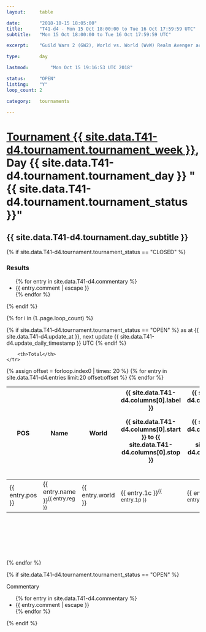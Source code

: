 ```yaml
---
layout: 	table

date: 		"2018-10-15 18:05:00"
title: 		"T41-d4 - Mon 15 Oct 18:00:00 to Tue 16 Oct 17:59:59 UTC"
subtitle: 	"Mon 15 Oct 18:00:00 to Tue 16 Oct 17:59:59 UTC"

excerpt:    "Guild Wars 2 (GW2), World vs. World (WvW) Realm Avenger achivement Tournament. \"Every Kill Counts\""

type:       day

lastmod: 		"Mon Oct 15 19:16:53 UTC 2018"

status:     "OPEN"
listing:    "Y"
loop_count: 2

category: 	tournaments

---
```

<div class="table_header">
    <h1><a href="{{ site.data.T41-d4.tournament.week_url }}">Tournament {{ site.data.T41-d4.tournament.tournament_week }}</a>, Day {{ site.data.T41-d4.tournament.tournament_day }} "{{ site.data.T41-d4.tournament.tournament_status }}"</h1>
    <h2>{{ site.data.T41-d4.tournament.day_subtitle }}</h2> 
</div>

{% if site.data.T41-d4.tournament.tournament_status == "CLOSED" %} 
<div class="commentary">
  <h3>Results</h3>
  <ul>
    {% for entry in site.data.T41-d4.commentary %}
    <li class="commentary_list">{{ entry.comment | escape }}</li>
    {% endfor %}
  </ul>
</div>
{% endif %}


{% for i in (1..page.loop_count) %}

{% if site.data.T41-d4.tournament.tournament_status == "OPEN" %} 
<span class="table_nextupdate">as at {{ site.data.T41-d4.update_at }}, next update {{ site.data.T41-d4.update_daily_timestamp }} UTC</span> 
{% endif %}

<table class="day_table">
  <colgroup>
    <col style="width:18px">
    <col style="width:55px">
    <col style="width:55px">
    <col style="width:12px">
    <col style="width:12px">
    <col style="width:12px">
    <col style="width:12px">
    <col style="width:12px">
    <col style="width:12px">
    <col style="width:12px">
    <col style="width:12px">
    <col style="width:12px">
    <col style="width:12px">
    <col style="width:12px">
    <col style="width:12px">
    <col style="width:12px">
    <col style="width:12px">
    <col style="width:12px">
    <col style="width:12px">
    <col style="width:12px">
    <col style="width:12px">
    <col style="width:12px">
    <col style="width:12px">
    <col style="width:12px">
    <col style="width:12px">
    <col style="width:12px">
    <col style="width:12px">
    <col style="width:18px">
  </colgroup>  
  <thead>
    <tr>
        <th>POS</th>
        <th class="AlignLeft">Name</th>
        <th class="AlignLeft">World</th>

<th><div class="label">{{ site.data.T41-d4.columns[0].label }}<p class="onhover">{{ site.data.T41-d4.columns[0].start }} to {{ site.data.T41-d4.columns[0].stop }}</p></div>​</th>
<th><div class="label">{{ site.data.T41-d4.columns[1].label }}<p class="onhover">{{ site.data.T41-d4.columns[1].start }} to {{ site.data.T41-d4.columns[1].stop }}</p></div>​</th>
<th><div class="label">{{ site.data.T41-d4.columns[2].label }}<p class="onhover">{{ site.data.T41-d4.columns[2].start }} to {{ site.data.T41-d4.columns[2].stop }}</p></div>​</th>
<th><div class="label">{{ site.data.T41-d4.columns[3].label }}<p class="onhover">{{ site.data.T41-d4.columns[3].start }} to {{ site.data.T41-d4.columns[3].stop }}</p></div>​</th>
<th><div class="label">{{ site.data.T41-d4.columns[4].label }}<p class="onhover">{{ site.data.T41-d4.columns[4].start }} to {{ site.data.T41-d4.columns[4].stop }}</p></div>​</th>
<th><div class="label">{{ site.data.T41-d4.columns[5].label }}<p class="onhover">{{ site.data.T41-d4.columns[5].start }} to {{ site.data.T41-d4.columns[5].stop }}</p></div>​</th>
<th><div class="label">{{ site.data.T41-d4.columns[6].label }}<p class="onhover">{{ site.data.T41-d4.columns[6].start }} to {{ site.data.T41-d4.columns[6].stop }}</p></div>​</th>
<th><div class="label">{{ site.data.T41-d4.columns[7].label }}<p class="onhover">{{ site.data.T41-d4.columns[7].start }} to {{ site.data.T41-d4.columns[7].stop }}</p></div>​</th>
<th><div class="label">{{ site.data.T41-d4.columns[8].label }}<p class="onhover">{{ site.data.T41-d4.columns[8].start }} to {{ site.data.T41-d4.columns[8].stop }}</p></div>​</th>
<th><div class="label">{{ site.data.T41-d4.columns[9].label }}<p class="onhover">{{ site.data.T41-d4.columns[9].start }} to {{ site.data.T41-d4.columns[9].stop }}</p></div>​</th>
<th><div class="label">{{ site.data.T41-d4.columns[10].label }}<p class="onhover">{{ site.data.T41-d4.columns[10].start }} to {{ site.data.T41-d4.columns[10].stop }}</p></div>​</th>

<th><div class="label">{{ site.data.T41-d4.columns[11].label }}<p class="onhover">{{ site.data.T41-d4.columns[11].start }} to {{ site.data.T41-d4.columns[11].stop }}</p></div>​</th>
<th><div class="label">{{ site.data.T41-d4.columns[12].label }}<p class="onhover">{{ site.data.T41-d4.columns[12].start }} to {{ site.data.T41-d4.columns[12].stop }}</p></div>​</th>
<th><div class="label">{{ site.data.T41-d4.columns[13].label }}<p class="onhover">{{ site.data.T41-d4.columns[13].start }} to {{ site.data.T41-d4.columns[13].stop }}</p></div>​</th>
<th><div class="label">{{ site.data.T41-d4.columns[14].label }}<p class="onhover">{{ site.data.T41-d4.columns[14].start }} to {{ site.data.T41-d4.columns[14].stop }}</p></div>​</th>
<th><div class="label">{{ site.data.T41-d4.columns[15].label }}<p class="onhover">{{ site.data.T41-d4.columns[15].start }} to {{ site.data.T41-d4.columns[15].stop }}</p></div>​</th>
<th><div class="label">{{ site.data.T41-d4.columns[16].label }}<p class="onhover">{{ site.data.T41-d4.columns[16].start }} to {{ site.data.T41-d4.columns[16].stop }}</p></div>​</th>
<th><div class="label">{{ site.data.T41-d4.columns[17].label }}<p class="onhover">{{ site.data.T41-d4.columns[17].start }} to {{ site.data.T41-d4.columns[17].stop }}</p></div>​</th>
<th><div class="label">{{ site.data.T41-d4.columns[18].label }}<p class="onhover">{{ site.data.T41-d4.columns[18].start }} to {{ site.data.T41-d4.columns[18].stop }}</p></div>​</th>
<th><div class="label">{{ site.data.T41-d4.columns[19].label }}<p class="onhover">{{ site.data.T41-d4.columns[19].start }} to {{ site.data.T41-d4.columns[19].stop }}</p></div>​</th>
<th><div class="label">{{ site.data.T41-d4.columns[20].label }}<p class="onhover">{{ site.data.T41-d4.columns[20].start }} to {{ site.data.T41-d4.columns[20].stop }}</p></div>​</th>

<th><div class="label">{{ site.data.T41-d4.columns[21].label }}<p class="onhover">{{ site.data.T41-d4.columns[21].start }} to {{ site.data.T41-d4.columns[21].stop }}</p></div>​</th>
<th><div class="label">{{ site.data.T41-d4.columns[22].label }}<p class="onhover">{{ site.data.T41-d4.columns[22].start }} to {{ site.data.T41-d4.columns[22].stop }}</p></div>​</th>
<th><div class="label">{{ site.data.T41-d4.columns[23].label }}<p class="onhover">{{ site.data.T41-d4.columns[23].start }} to {{ site.data.T41-d4.columns[23].stop }}</p></div>​</th>

        <th>Total</th>
    </tr>
  </thead>
  {% assign offset = forloop.index0 | times: 20 %}
<tbody>
{% for entry in site.data.T41-d4.entries limit:20 offset:offset %}
  <tr>
    <td class="pl{{ entry.pos }}">{{ entry.pos }}</td>
    <td class="AlignLeft">{{ entry.name }}<sup>{{ entry.reg }}</sup></td>
    <td class="AlignLeft">{{ entry.world }}</td>
    <td class="pl{{ entry.1p }}">{{ entry.1c }}<sup>{{ entry.1p }}</sup></td>
    <td class="pl{{ entry.2p }}">{{ entry.2c }}<sup>{{ entry.2p }}</sup></td>
    <td class="pl{{ entry.3p }}">{{ entry.3c }}<sup>{{ entry.3p }}</sup></td>
    <td class="pl{{ entry.4p }}">{{ entry.4c }}<sup>{{ entry.4p }}</sup></td>
    <td class="pl{{ entry.5p }}">{{ entry.5c }}<sup>{{ entry.5p }}</sup></td>
    <td class="pl{{ entry.6p }}">{{ entry.6c }}<sup>{{ entry.6p }}</sup></td>
    <td class="pl{{ entry.7p }}">{{ entry.7c }}<sup>{{ entry.7p }}</sup></td>
    <td class="pl{{ entry.8p }}">{{ entry.8c }}<sup>{{ entry.8p }}</sup></td>
    <td class="pl{{ entry.9p }}">{{ entry.9c }}<sup>{{ entry.9p }}</sup></td>
    <td class="pl{{ entry.10p }}">{{ entry.10c }}<sup>{{ entry.10p }}</sup></td>
    <td class="pl{{ entry.11p }}">{{ entry.11c }}<sup>{{ entry.11p }}</sup></td>
    <td class="pl{{ entry.12p }}">{{ entry.12c }}<sup>{{ entry.12p }}</sup></td>
    <td class="pl{{ entry.13p }}">{{ entry.13c }}<sup>{{ entry.13p }}</sup></td>
    <td class="pl{{ entry.14p }}">{{ entry.14c }}<sup>{{ entry.14p }}</sup></td>
    <td class="pl{{ entry.15p }}">{{ entry.15c }}<sup>{{ entry.15p }}</sup></td>
    <td class="pl{{ entry.16p }}">{{ entry.16c }}<sup>{{ entry.16p }}</sup></td>
    <td class="pl{{ entry.17p }}">{{ entry.17c }}<sup>{{ entry.17p }}</sup></td>
    <td class="pl{{ entry.18p }}">{{ entry.18c }}<sup>{{ entry.18p }}</sup></td>
    <td class="pl{{ entry.19p }}">{{ entry.19c }}<sup>{{ entry.19p }}</sup></td>
    <td class="pl{{ entry.20p }}">{{ entry.20c }}<sup>{{ entry.20p }}</sup></td>
    <td class="pl{{ entry.21p }}">{{ entry.21c }}<sup>{{ entry.21p }}</sup></td>
    <td class="pl{{ entry.22p }}">{{ entry.22c }}<sup>{{ entry.22p }}</sup></td>
    <td class="pl{{ entry.23p }}">{{ entry.23c }}<sup>{{ entry.23p }}</sup></td>
    <td class="pl{{ entry.24p }}">{{ entry.24c }}<sup>{{ entry.24p }}</sup></td>
    <td>{{ entry.total }}</td>
  </tr>
{% endfor %}  
</tbody>
</table>
<div class="leaderboard">
  <script async src="//pagead2.googlesyndication.com/pagead/js/adsbygoogle.js"></script>
  <!-- 728x90 -->
  <ins class="adsbygoogle"
       style="display:inline-block;width:728px;height:90px"
       data-ad-client="ca-pub-3274917281288240"
       data-ad-slot="3870538733"></ins>
  <script>
  (adsbygoogle = window.adsbygoogle || []).push({});
  </script>    
</div>
<br />
{% endfor %}

{% if site.data.T41-d4.tournament.tournament_status == "OPEN" %} 
<div class="commentary">
  <span class="commentary_title">Commentary</span>
  <ul>
    {% for entry in site.data.T41-d4.commentary %}
    <li class="commentary_list">{{ entry.comment | escape }}</li>
    {% endfor %}
  </ul>
</div>
{% endif %}


